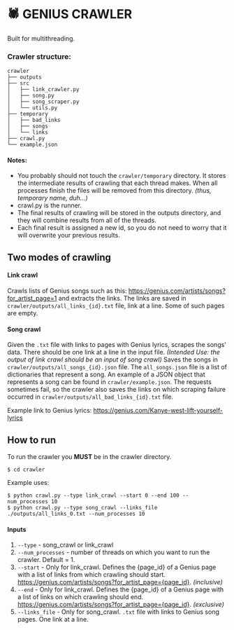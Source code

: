 # :spider: GENIUS CRAWLER
Built for multithreading.

### Crawler structure:
```
crawler
├── outputs
├── src
│   ├── link_crawler.py
│   ├── song.py
│   ├── song_scraper.py
│   └── utils.py
├── temporary
│   ├── bad_links
│   ├── songs
│   └── links
├── crawl.py
└── example.json
```
#### Notes:
* You probably should not touch the `crawler/temporary` directory. It stores the intermediate results of crawling that each thread makes. When all processes finish the files will be removed from this directory. *(thus, temporary name, duh...)*
* crawl.py is the runner.
* The final results of crawling will be stored in the outputs directory, and they will combine results from all of the threads.
* Each final result is assigned a new id, so you do not need to worry that it will overwrite your previous results.
## Two modes of crawling
#### Link crawl
Crawls lists of Genius songs such as this: https://genius.com/artists/songs?for_artist_page=1 and extracts the links. The links are saved in `crawler/outputs/all_links_{id}.txt` file, link at a line. Some of such pages are empty. 
#### Song crawl
Given the `.txt` file with links to pages with Genius lyrics, scrapes the songs' data. There should be one link at a line in the input file. *(Intended Use: the output of link crawl should be an input of song crawl)* Saves the songs in `crawler/outputs/all_songs_{id}.json` file. The `all_songs.json` file is a list of dictionaries that represent a song. An example of a JSON object that represents a song can be found in `crawler/example.json`. The requests sometimes fail, so the crawler also saves the links on which scraping failure occurred in `crawler/outputs/all_bad_links_{id}.txt` file.

Example link to Genius lyrics:
https://genius.com/Kanye-west-lift-yourself-lyrics
## How to run
To run the crawler you **MUST** be in the crawler directory.
```
$ cd crawler
```
Example uses:
```
$ python crawl.py --type link_crawl --start 0 --end 100 --num_processes 10
$ python crawl.py --type song_crawl --links_file ./outputs/all_links_0.txt --num_processes 10
```
#### Inputs
1. `--type` - song_crawl or link_crawl
2. `--num_processes` - number of threads on which you want to run the crawler. Default = 1.
3. `--start` - Only for link_crawl. Defines the {page_id} of a Genius page with a list of links from which crawling should start.  https://genius.com/artists/songs?for_artist_page={page_id}. *(inclusive)*
4. `--end` - Only for link_crawl. Defines the {page_id} of a Genius page with a list of links on which crawling should end. https://genius.com/artists/songs?for_artist_page={page_id}. *(exclusive)*
5. `--links_file` - Only for song_crawl. `.txt` file with links to Genius song pages. One link at a line.
